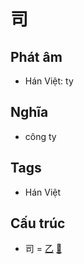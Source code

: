 # 司

## Phát âm
* Hán Việt: ty

## Nghĩa
* công ty

## Tags
* Hán Việt

## Cấu trúc
* 司 = [乙](乙.md) [𠮛](𠮛.md)

<script>window.HANZI_FIELD='司';</script>